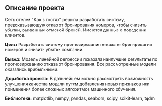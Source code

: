 ## Описание проекта

Сеть отелей "Как в гостях" решила разработать систему, предсказывающую отказ от бронирования номеров, чтобы снизить убытки, вызванные отменой броней. Имеются данные о поведении клиентов.

**Цель:** Разработать систему прогнозирования отказа от бронирования номеров и снизить убытки компании.

**Вывод:** Модель линейной регрессии показала наилучшие результаты по прогнозированию отказа от бронирования. Все рассмотренные модели оказались прибыльными.

**Доработка проекта:** В дальнейшем можно рассмотреть возможность улучшения качества модели путем добавления новых признаков или применения более сложных алгоритмов машинного обучения.

**Библиотеки:** matplotlib, numpy, pandas, seaborn, scipy, scikit-learn, tqdm